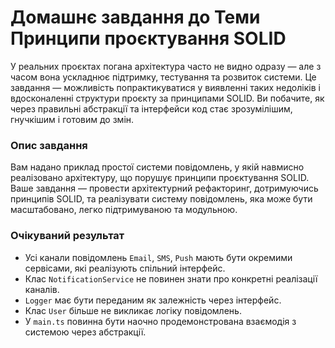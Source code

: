# Домашнє завдання до Теми Принципи проєктування SOLID

У реальних проєктах погана архітектура часто не видно одразу — але з часом вона ускладнює підтримку, тестування та розвиток системи. Це завдання — можливість попрактикуватися у виявленні таких недоліків і вдосконаленні структури проєкту за принципами SOLID. Ви побачите, як через правильні абстракції та інтерфейси код стає зрозумілішим, гнучкішим і готовим до змін.

### Опис завдання

Вам надано приклад простої системи повідомлень, у якій навмисно реалізовано архітектуру, що порушує принципи проєктування SOLID. Ваше завдання — провести архітектурний рефакторинг, дотримуючись принципів SOLID, та реалізувати систему повідомлень, яка може бути масштабовано, легко підтримуваною та модульною.

### Очікуваний результат

- Усі канали повідомлень `Email`, `SMS`, `Push` мають бути окремими сервісами, які реалізують спільний інтерфейс.
- Клас `NotificationService` не повинен знати про конкретні реалізації каналів.
- `Logger` має бути переданим як залежність через інтерфейс.
- Клас `User` більше не викликає логіку повідомлень.
- У `main.ts` повинна бути наочно продемонстрована взаємодія з системою через абстракції.
